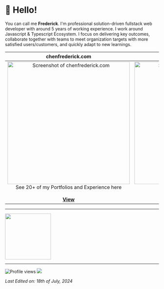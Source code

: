 # 👋 Hello!

You can call me **Frederick**. I'm professional solution-driven fullstack web developer with around 5 years of working experience. I work around Javascript & Typescript Ecosystem. I focus on delivering key outcomes, collaborate together with teams to meet organization targets with more satisfied users/customers, and quickly adapt to new learnings.

| chenfrederick.com | &nbsp;&nbsp;&nbsp;&nbsp;&nbsp;&nbsp;&nbsp;&nbsp;&nbsp;&nbsp;Frederick's Resume&nbsp;&nbsp;&nbsp;&nbsp;&nbsp;&nbsp;&nbsp;&nbsp;&nbsp;&nbsp;
|:-:|:-:|
|<a href="https://chenfrederick.com"><img src="https://github.com/Frederick-88/frederick-88/assets/62235989/a8a1bd80-dd27-4d87-bbef-f23e7a4a8a98" alt="Screenshot of chenfrederick.com" width="400"></a><br />See 20+ of my Portfolios and Experience here<br /><br /><a href="https://chenfrederick.com">**View**</a> | <a href="https://bit.ly/frederick-resume-02"><img src="https://github.com/user-attachments/assets/533edb76-5c30-47aa-8b64-957e21dfdc0c" alt="Screenshot of Frederick's Resume" width="400"></a><br />View My Resume<br /><br /><a href="https://bit.ly/frederick-resume-02">**View**</a> |


<!-- Also, let's connect on LinkedIn! Feel free to dm me for discussion! -->

<!-- [![Linkedin](https://img.shields.io/badge/LinkedIn-0077B5?style=for-the-badge&logo=linkedin&logoColor=white)](https://www.linkedin.com/in/frederick-chen/) -->
<!-- <br/> -->
<!-- ![Profile views](https://komarev.com/ghpvc/?username=frederick-88&color=gray) -->
<!-- ![](https://hit.yhype.me/github/profile?user_id=55318172) -->


<!-- ## Statistics -->

<!-- <div> -->
<!--   <a href="https://github.com/frederick-88?tab=repositories&q=&type=&language=&sort=stargazers"><img height="154" src="https://github-readme-stats.vercel.app/api?username=frederick-88&show_icons=true&theme=react&rank_icon=percentile&include_all_commits=true&count_private=true&show=prs_merged_percentage&hide=contribs,issues" /></a> -->
<!--   <img height="154" src="https://github-readme-stats.vercel.app/api/top-langs/?username=frederick-88&layout=compact&theme=react&hide=php&langs_count=6" /> -->
<!--   <a href="https://wakatime.com/@frederick88"><img height="150" src="https://github-readme-stats.vercel.app/api/wakatime?username=frederick88&layout=compact&theme=react&langs_count=6" /></a> -->
<!-- </div> -->

---


<a href="https://github.com/frederick-88?tab=repositories&q=&type=&language=&sort=stargazers"><img height="150" src="https://github-readme-stats.vercel.app/api?username=frederick-88&show_icons=true&theme=react&rank_icon=percentile&count_private=true&show=prs_merged_percentage&hide=contribs,issues" /></a>

---

![Profile views](https://komarev.com/ghpvc/?username=frederick-88&color=gray)
![](https://hit.yhype.me/github/profile?user_id=55318172)

_Last Edited on: 18th of July, 2024_
